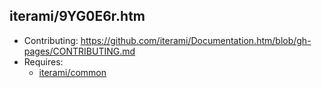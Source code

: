 iterami/9YG0E6r.htm
-------------------

* Contributing: https://github.com/iterami/Documentation.htm/blob/gh-pages/CONTRIBUTING.md
* Requires:
  * [iterami/common](https://github.com/iterami/common)
